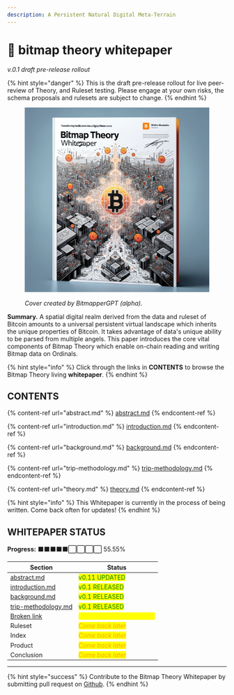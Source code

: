 ```yaml
---
description: A Persistent Natural Digital Meta-Terrain
---
```


# 📃 bitmap theory whitepaper

_v.0.1 draft pre-release rollout_

{% hint style="danger" %}
This is the draft pre-release rollout for live peer-review of Theory, and Ruleset testing. Please engage at your own risks, the schema proposals and rulesets are subject to change.
{% endhint %}

<figure><img src="../../.gitbook/assets/BitmapArchitectCover.png" alt=""><figcaption><p><em>Cover created by BitmapperGPT (alpha).</em></p></figcaption></figure>

**Summary.** A spatial digital realm derived from the data and ruleset of Bitcoin amounts to a universal persistent virtual landscape which inherits the unique properties of Bitcoin. It takes advantage of data's unique ability to be parsed from multiple angels. This paper introduces the core vital components of Bitmap Theory which enable on-chain reading and writing Bitmap data on Ordinals.

{% hint style="info" %}
Click through the links in **CONTENTS** to browse the Bitmap Theory living **whitepaper**.
{% endhint %}

## CONTENTS

{% content-ref url="abstract.md" %}
[abstract.md](abstract.md)
{% endcontent-ref %}

{% content-ref url="introduction.md" %}
[introduction.md](introduction.md)
{% endcontent-ref %}

{% content-ref url="background.md" %}
[background.md](background.md)
{% endcontent-ref %}

{% content-ref url="trip-methodology.md" %}
[trip-methodology.md](trip-methodology.md)
{% endcontent-ref %}

{% content-ref url="theory.md" %}
[theory.md](theory.md)
{% endcontent-ref %}

{% hint style="info" %}
This Whitepaper is currently in the process of being written. Come back often for updates!
{% endhint %}

## WHITEPAPER STATUS

**Progress:** ⬛⬛⬛⬛⬛⬜⬜⬜⬜ 55.55%

| Section                                              | Status                                                    |
| ---------------------------------------------------- | --------------------------------------------------------- |
| [abstract.md](abstract.md "mention")                 | <mark style="color:green;">v0.11 UPDATED</mark>           |
| [introduction.md](introduction.md "mention")         | <mark style="color:green;">v0.1 RELEASED</mark>           |
| [background.md](background.md "mention")             | <mark style="color:green;">v0.1 RELEASED</mark>           |
| [trip-methodology.md](trip-methodology.md "mention") | <mark style="color:green;">v0.1 RELEASED</mark>           |
| [Broken link](broken-reference "mention")            | <mark style="color:yellow;">v0.1 DRAFT IN PROGRESS</mark> |
| Ruleset                                              | _<mark style="color:orange;">Come back later</mark>_      |
| Index                                                | _<mark style="color:orange;">Come back later</mark>_      |
| Product                                              | _<mark style="color:orange;">Come back later</mark>_      |
| Conclusion                                           | _<mark style="color:orange;">Come back later</mark>_      |

***

{% hint style="success" %}
Contribute to the Bitmap Theory Whitepaper by submitting pull request on [Github](https://github.com/Blockamoto/gitbook/tree/main/theory/bitmap-theory-whitepaper).
{% endhint %}
